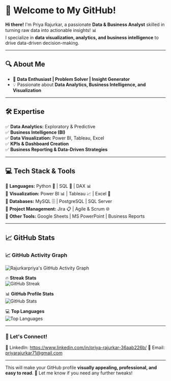 # 🚀 Welcome to My GitHub!  

**Hi there!** I'm Priya Rajurkar, a passionate **Data & Business Analyst** skilled in turning raw data into actionable insights! 📊  
I specialize in **data visualization, analytics, and business intelligence** to drive data-driven decision-making.

---

## 🔍 About Me  
- 🎯 **Data Enthusiast | Problem Solver | Insight Generator**  
- 💡 Passionate about **Data Analytics, Business Intelligence, and Visualization**  

---

## 🛠️ Expertise  
✅ **Data Analytics:** Exploratory & Predictive  
✅ **Business Intelligence (BI)**  
✅ **Data Visualization:** Power BI, Tableau, Excel  
✅ **KPIs & Dashboard Creation**  
✅ **Business Reporting & Data-Driven Strategies**  

---

## 💻 Tech Stack & Tools  
🔹 **Languages:** Python 🐍 | SQL 🔴 | DAX 📊  
🔹 **Visualization:** Power BI 📊 | Tableau 📈 | Excel 📑  
🔹 **Databases:** MySQL 🗄 | PostgreSQL | SQL Server  
🔹 **Project Management:** Jira 📋 | Agile & Scrum 🌐  
🔹 **Other Tools:** Google Sheets | MS PowerPoint | Business Reports  

---

## 📈 GitHub Stats  

### 📈 GitHub Activity Graph
![Rajurkarpriya's GitHub Activity Graph](https://github-readme-activity-graph.vercel.app/graph?username=Rajurkarpriya&theme=react-dark&hide_border=true&area=true)

🔥 **Streak Stats**  
![GitHub Streak](https://github-readme-streak-stats.herokuapp.com/?user=Rajurkarpriya&theme=radical)  

📊 **GitHub Profile Stats**  
![GitHub Stats](https://github-readme-stats.vercel.app/api?username=Rajurkarpriya&show_icons=true&theme=vision-friendly-dark)  

💻 **Top Languages**  
![Top Languages](https://github-readme-stats.vercel.app/api/top-langs/?username=Rajurkarpriya&layout=compact&theme=vision-friendly-dark)  

---

### 🎯 **Let's Connect!**  
💼 LinkedIn: https://www.linkedin.com/in/priya-rajurkar-36aab226b/
📧 Email: priyarajurkar71@gmail.com

---


This will make your GitHub profile **visually appealing, professional, and easy to read**. 🚀 Let me know if you need any further tweaks!

